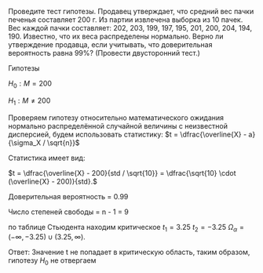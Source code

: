 Проведите тест гипотезы. Продавец утверждает, что средний вес пачки печенья
составляет 200 г.
Из партии извлечена выборка из 10 пачек. Вес каждой пачки составляет:
202, 203, 199, 197, 195, 201, 200, 204, 194, 190.
Известно, что их веса распределены нормально.
Верно ли утверждение продавца, если учитывать, что доверительная вероятность равна
99%? (Провести двусторонний тест.)


Гипотезы

$H_0:М = 200$

$H_1: М \neq 200$


Проверяем гипотезу относительно математического ожидания нормально распределённой случайной величины с неизвестной дисперсией, будем использовать статистику: $t = \dfrac{\overline{X} - a}{\sigma_X / \sqrt{n}}$ 

Статистика имеет вид:

$t = \dfrac{\overline{X} - 200}{std / \sqrt{10}} = \dfrac{\sqrt{10} \cdot (\overline{X} - 200)}{std}.$
  
Доверительная вероятность = 0.99

Число степеней свободы = n - 1 = 9

по таблице Стьюдента находим критическое
$t_1= 3.25$
$t_2= -3.25$
$\Omega_\alpha = (-\infty, -3.25) \cup (3.25, \infty).$

Ответ:
Значение t не попадает в критическую область, таким образом, гипотезу $H_0$ не отвергаем